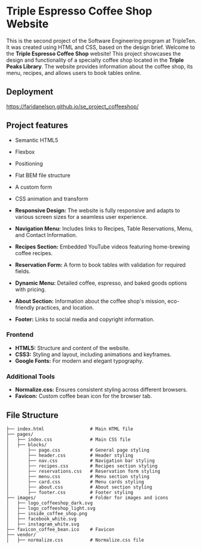 # Triple Espresso Coffee Shop Website

This is the second project of the Software Engineering program at TripleTen. It was created using HTML and CSS, based on the design brief.
Welcome to the **Triple Espresso Coffee Shop** website! This project showcases the design and functionality of a specialty coffee shop located in the **Triple Peaks Library**. The website provides information about the coffee shop, its menu, recipes, and allows users to book tables online.

## Deployment

https://faridanelson.github.io/se_project_coffeeshop/

## Project features

- Semantic HTML5
- Flexbox
- Positioning
- Flat BEM file structure
- A custom form
- CSS animation and transform

- **Responsive Design:** The website is fully responsive and adapts to various screen sizes for a seamless user experience.
- **Navigation Menu:** Includes links to Recipes, Table Reservations, Menu, and Contact Information.
- **Recipes Section:** Embedded YouTube videos featuring home-brewing coffee recipes.
- **Reservation Form:** A form to book tables with validation for required fields.
- **Dynamic Menu:** Detailed coffee, espresso, and baked goods options with pricing.
- **About Section:** Information about the coffee shop's mission, eco-friendly practices, and location.
- **Footer:** Links to social media and copyright information.

### Frontend

- **HTML5:** Structure and content of the website.
- **CSS3:** Styling and layout, including animations and keyframes.
- **Google Fonts:** For modern and elegant typography.

### Additional Tools

- **Normalize.css:** Ensures consistent styling across different browsers.
- **Favicon:** Custom coffee bean icon for the browser tab.

## File Structure

```plaintext
├── index.html                 # Main HTML file
├── pages/
│   ├── index.css              # Main CSS file
│   ├── blocks/
│       ├── page.css           # General page styling
│       ├── header.css         # Header styling
│       ├── nav.css            # Navigation bar styling
│       ├── recipes.css        # Recipes section styling
│       ├── reservations.css   # Reservation form styling
│       ├── menu.css           # Menu section styling
│       ├── card.css           # Menu cards styling
│       ├── about.css          # About section styling
│       ├── footer.css         # Footer styling
├── images/                    # Folder for images and icons
│   ├── logo_coffeeshop_dark.svg
│   ├── logo_coffeeshop_light.svg
│   ├── inside_coffee_shop.png
│   ├── facebook_white.svg
│   ├── instagram_white.svg
├── favicon_coffee_bean.ico    # Favicon
├── vendor/
│   ├── normalize.css          # Normalize.css file

```
